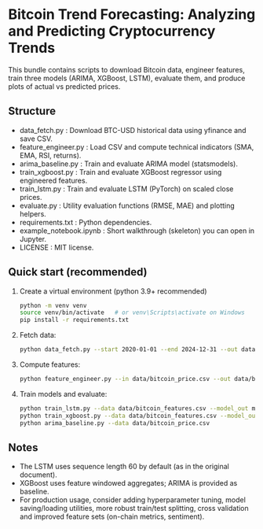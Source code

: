 # Bitcoin Trend Forecasting: Analyzing and Predicting Cryptocurrency Trends

This bundle contains scripts to download Bitcoin data, engineer features, train three models (ARIMA, XGBoost, LSTM),
evaluate them, and produce plots of actual vs predicted prices.

## Structure
- data_fetch.py          : Download BTC-USD historical data using yfinance and save CSV.
- feature_engineer.py    : Load CSV and compute technical indicators (SMA, EMA, RSI, returns).
- arima_baseline.py      : Train and evaluate ARIMA model (statsmodels).
- train_xgboost.py       : Train and evaluate XGBoost regressor using engineered features.
- train_lstm.py          : Train and evaluate LSTM (PyTorch) on scaled close prices.
- evaluate.py            : Utility evaluation functions (RMSE, MAE) and plotting helpers.
- requirements.txt       : Python dependencies.
- example_notebook.ipynb : Short walkthrough (skeleton) you can open in Jupyter.
- LICENSE                : MIT license.

## Quick start (recommended)
1. Create a virtual environment (python 3.9+ recommended)
   ```bash
   python -m venv venv
   source venv/bin/activate   # or venv\Scripts\activate on Windows
   pip install -r requirements.txt
   ```
2. Fetch data:
   ```bash
   python data_fetch.py --start 2020-01-01 --end 2024-12-31 --out data/bitcoin_price.csv
   ```
3. Compute features:
   ```bash
   python feature_engineer.py --in data/bitcoin_price.csv --out data/bitcoin_features.csv
   ```
4. Train models and evaluate:
   ```bash
   python train_lstm.py --data data/bitcoin_features.csv --model_out models/lstm.pth
   python train_xgboost.py --data data/bitcoin_features.csv --model_out models/xgb.json
   python arima_baseline.py --data data/bitcoin_price.csv
   ```

## Notes
- The LSTM uses sequence length 60 by default (as in the original document).
- XGBoost uses feature windowed aggregates; ARIMA is provided as baseline.
- For production usage, consider adding hyperparameter tuning, model saving/loading utilities,
  more robust train/test splitting, cross validation and improved feature sets (on-chain metrics, sentiment).
